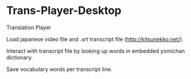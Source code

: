 # Trans-Player-Desktop

Translation Player

Load japanese video file and .srt transcript file (http://kitsunekko.net/).

Interact with transcript file by looking up words in embedded yomichan dictionary.

Save vocabulary words per transcript line.

